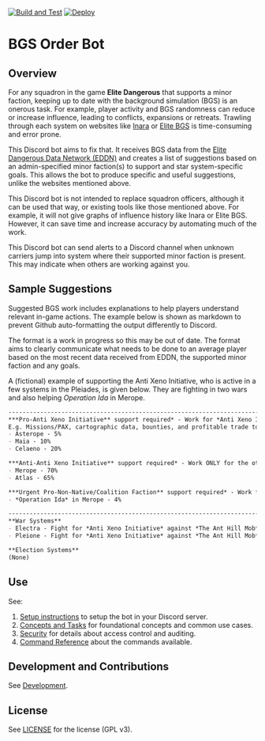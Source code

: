 [![Build and Test](https://github.com/anthonylangsworth/OrderBot/actions/workflows/main.yml/badge.svg)](https://github.com/anthonylangsworth/OrderBot/actions/workflows/main.yml)
[![Deploy](https://github.com/anthonylangsworth/OrderBot/actions/workflows/deploy.yml/badge.svg)](https://github.com/anthonylangsworth/OrderBot/actions/workflows/deploy.yml)

# BGS Order Bot

## Overview
For any squadron in the game **Elite Dangerous** that supports a minor faction, keeping up to date with the background simulation (BGS) is an onerous task. For example, player activity and BGS randomness can reduce or increase influence, leading to conflicts, expansions or retreats. Trawling through each system on websites like [Inara](https://inara.cz/) or [Elite BGS](https://elitebgs.app/) is time-consuming and error prone.

This Discord bot aims to fix that. It receives BGS data from the [Elite Dangerous Data Network (EDDN)](https://eddn.edcd.io/) and creates a list of suggestions based on an admin-specified minor faction(s) to support and star system-specific goals. This allows the bot to produce specific and useful suggestions, unlike the websites mentioned above.

This Discord bot is not intended to replace squadron officers, although it can be used that way, or existing tools like those mentioned above. For example, it will not give graphs of influence history like Inara or Elite BGS. However, it can save time and increase accuracy by automating much of the work.

This Discord bot can send alerts to a Discord channel when unknown carriers jump into system where their supported minor faction is present. This may indicate when others are working against you.

## Sample Suggestions

Suggested BGS work includes explanations to help players understand relevant in-game actions. The example below is shown as markdown to prevent Github auto-formatting the output differently to Discord. 

The format is a work in progress so this may be out of date. The format aims to clearly communicate what needs to be done to an average player based on the most recent data received from EDDN, the supported minor faction and any goals.

A (fictional) example of supporting the Anti Xeno Initiative, who is active in a few systems in the Pleiades, is given below. They are fighting in two wars and also helping *Operation Ida* in Merope. 

```markdown
---------------------------------------------------------------------------------------------------------------------------------
***Pro-Anti Xeno Initiative** support required* - Work for *Anti Xeno Initiative* in these systems.
E.g. Missions/PAX, cartographic data, bounties, and profitable trade to *Anti Xeno Initiative* controlled stations.
- Asterope - 5%
- Maia - 10%
- Celaeno - 20%

***Anti-Anti Xeno Initiative** support required* - Work ONLY for the other factions in the listed systems to bring *Anti Xeno Initiative*'s INF back to manageable levels and to avoid an unwanted expansion.
- Merope - 70%
- Atlas - 65%

***Urgent Pro-Non-Native/Coalition Faction** support required* - Work for ONLY the listed factions in the listed systems to avoid a retreat or to disrupt system interference.
- *Operation Ida* in Merope - 4%

---------------------------------------------------------------------------------------------------------------------------------
**War Systems**
- Electra - Fight for *Anti Xeno Initiative* against *The Ant Hill Mob* - 1 vs 3 (*Defeat*)
- Pleione - Fight for *Anti Xeno Initiative* against *The Ant Hill Mob* - 2 vs 1 (*Close Victory*)

**Election Systems**
(None)
```

## Use

See:
1. [Setup instructions](doc/ConceptsAndTasks.md#setup) to setup the bot in your Discord server. 
2. [Concepts and Tasks](doc/ConceptsAndTasks.md) for foundational concepts and common use cases. 
3. [Security](doc/Security.md) for details about access control and auditing.
4. [Command Reference](doc/CommandReference.md) about the commands available.

## Development and Contributions

See [Development](doc/Development.md).

## License

See [LICENSE](LICENSE) for the license (GPL v3).
